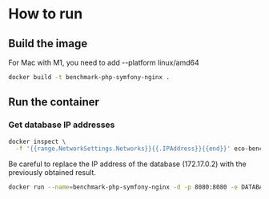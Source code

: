 # How to run

## Build the image
 For Mac with M1, you need to add --platform linux/amd64

```bash
docker build -t benchmark-php-symfony-nginx .
```

## Run the container
### Get database IP addresses
```bash
docker inspect \
  -f '{{range.NetworkSettings.Networks}}{{.IPAddress}}{{end}}' eco-benchmark-database
```

Be careful to replace the IP address of the database (172.17.0.2) with the previously obtained result.

```bash
docker run --name=benchmark-php-symfony-nginx -d -p 8080:8080 -e DATABASE_URL='postgresql://postgres:mysecretpassword@172.17.0.2:5432/postgres' benchmark-php-symfony-nginx 
```
